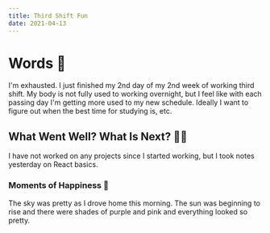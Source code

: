 ```yaml
---
title: Third Shift Fun
date: 2021-04-13
---
```

# Words 📄

I'm exhausted. I just finished my 2nd day of my 2nd week of working third shift. My body is not fully used to working overnight, but I feel like with each passing day I'm getting more used to my new schedule. Ideally I want to figure out when the best time for studying is, etc. 

## What Went Well? What Is Next? 🦸‍♀️

I have not worked on any projects since I started working, but I took notes yesterday on React basics. 

### Moments of Happiness 🥰

The sky was pretty as I drove home this morning. The sun was beginning to rise and there were shades of purple and pink and everything looked so pretty. 